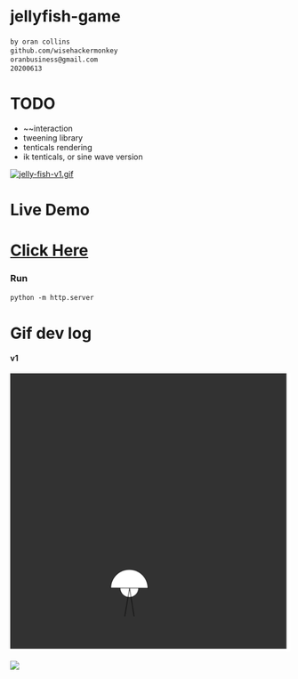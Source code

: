 # jellyfish-game
####
```
by oran collins
github.com/wisehackermonkey
oranbusiness@gmail.com
20200613
```
# TODO
- ~~interaction
- tweening library
- tenticals rendering
- ik tenticals, or sine wave version

[![jelly-fish-v1.gif](https://i.postimg.cc/k5Yc66B3/jelly-fish-v1.gif)](https://postimg.cc/hJxxNGLp)
<!-- ### install -->
<!-- ### Build -->
# Live Demo
# [Click Here](https://wisehackermonkey.github.io/jellyfish-game/)
### Run
```
python -m http.server 
```

# Gif dev log
#### v1
![](test.gif)
<!-- # Links -->
<!-- # Links -->
![](https://i.postimg.cc/JnhjQ6Vs/screenshot-2.png)


